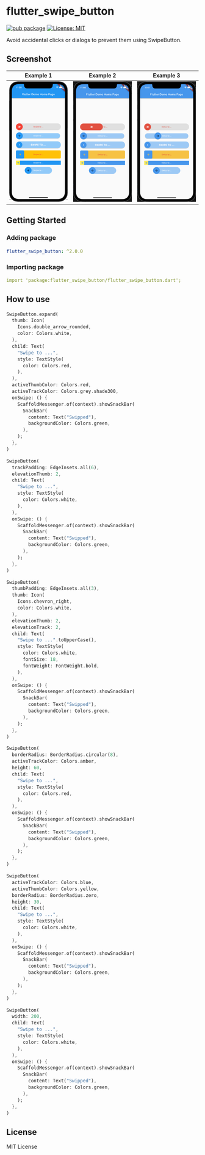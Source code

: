 # flutter_swipe_button

[![pub package](https://img.shields.io/pub/v/flutter_swipe_button.svg)](https://pub.dev/packages/flutter_swipe_button)
[![License: MIT](https://img.shields.io/badge/license-MIT-purple.svg)](https://opensource.org/licenses/MIT)

Avoid accidental clicks or dialogs to prevent them using SwipeButton.

## Screenshot

|              Example 1          |              Example 2          |              Example 3          |
| :-----------------------------: | :----------------------------:  | :-----------------------------: |
| ![](screenshots/flutter_01.png) | ![](screenshots/flutter_02.png) | ![](screenshots/flutter_03.png) |

## Getting Started

### Adding package

```yaml
flutter_swipe_button: ^2.0.0
```

### Importing package

```yaml
import 'package:flutter_swipe_button/flutter_swipe_button.dart';
```

## How to use

```dart
SwipeButton.expand(
  thumb: Icon(
    Icons.double_arrow_rounded,
    color: Colors.white,
  ),
  child: Text(
    "Swipe to ...",
    style: TextStyle(
      color: Colors.red,
    ),
  ),
  activeThumbColor: Colors.red,
  activeTrackColor: Colors.grey.shade300,
  onSwipe: () {
    ScaffoldMessenger.of(context).showSnackBar(
      SnackBar(
        content: Text("Swipped"),
        backgroundColor: Colors.green,
      ),
    );
  },
)

```

```dart
SwipeButton(
  trackPadding: EdgeInsets.all(6),
  elevationThumb: 2,
  child: Text(
    "Swipe to ...",
    style: TextStyle(
      color: Colors.white,
    ),
  ),
  onSwipe: () {
    ScaffoldMessenger.of(context).showSnackBar(
      SnackBar(
        content: Text("Swipped"),
        backgroundColor: Colors.green,
      ),
    );
  },
)

```

```dart
SwipeButton(
  thumbPadding: EdgeInsets.all(3),
  thumb: Icon(
    Icons.chevron_right,
    color: Colors.white,
  ),
  elevationThumb: 2,
  elevationTrack: 2,
  child: Text(
    "Swipe to ...".toUpperCase(),
    style: TextStyle(
      color: Colors.white,
      fontSize: 18,
      fontWeight: FontWeight.bold,
    ),
  ),
  onSwipe: () {
    ScaffoldMessenger.of(context).showSnackBar(
      SnackBar(
        content: Text("Swipped"),
        backgroundColor: Colors.green,
      ),
    );
  },
)

```

```dart
SwipeButton(
  borderRadius: BorderRadius.circular(8),
  activeTrackColor: Colors.amber,
  height: 60,
  child: Text(
    "Swipe to ...",
    style: TextStyle(
      color: Colors.red,
    ),
  ),
  onSwipe: () {
    ScaffoldMessenger.of(context).showSnackBar(
      SnackBar(
        content: Text("Swipped"),
        backgroundColor: Colors.green,
      ),
    );
  },
)

```

```dart
SwipeButton(
  activeTrackColor: Colors.blue,
  activeThumbColor: Colors.yellow,
  borderRadius: BorderRadius.zero,
  height: 30,
  child: Text(
    "Swipe to ...",
    style: TextStyle(
      color: Colors.white,
    ),
  ),
  onSwipe: () {
    ScaffoldMessenger.of(context).showSnackBar(
      SnackBar(
        content: Text("Swipped"),
        backgroundColor: Colors.green,
      ),
    );
  },
)

```

```dart
SwipeButton(
  width: 200,
  child: Text(
    "Swipe to ...",
    style: TextStyle(
      color: Colors.white,
    ),
  ),
  onSwipe: () {
    ScaffoldMessenger.of(context).showSnackBar(
      SnackBar(
        content: Text("Swipped"),
        backgroundColor: Colors.green,
      ),
    );
  },
)

```

## License

  MIT License